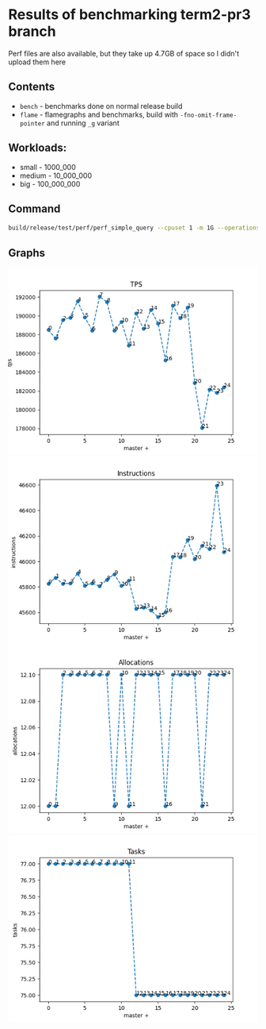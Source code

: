 # Results of benchmarking term2-pr3 branch

Perf files are also available, but they take up 4.7GB of space so I didn't upload them here

## Contents
* `bench` - benchmarks done on normal release build
* `flame` - flamegraphs and benchmarks, build with `-fno-omit-frame-pointer` and running `_g` variant

## Workloads:
* small - 1000_000
* medium - 10_000_000
* big - 100_000_000

## Command
```bash
build/release/test/perf/perf_simple_query --cpuset 1 -m 1G --operations-per-shard {workload} --task-quota-ms 10
```

## Graphs
![](tps.png)
![](instructions.png)
![](allocations.png)
![](tasks.png)

